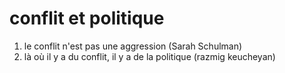 # conflit et politique

1. le conflit n'est pas une aggression (Sarah Schulman)
2. là où il y a du conflit, il y a de la politique (razmig keucheyan)
